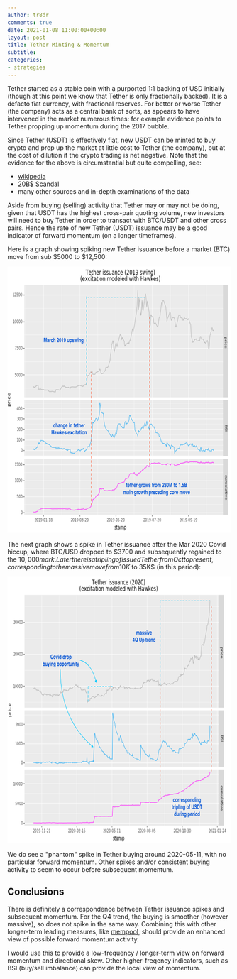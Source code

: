 ```yaml
---
author: tr8dr
comments: true
date: 2021-01-08 11:00:00+00:00
layout: post
title: Tether Minting & Momentum
subtitle:
categories:
- strategies
---
```

Tether started as a stable coin with a purported 1:1 backing of USD initially (though at this point we know that Tether 
is only fractionally backed).  It is a defacto fiat currency, with fractional reserves.   For better or worse Tether (the company) acts
as a central bank of sorts, as appears to have intervened in the market numerous times: for example evidence points to 
Tether propping up momentum during the 2017 bubble.

Since Tether (USDT) is effectively fiat,
new USDT can be minted to buy crypto and prop up the market at little cost to Tether (the company), but at the cost of 
dilution if the crypto trading is net negative.   Note that the evidence for the above is circumstantial but quite 
compelling, see:

- [wikipedia](https://en.wikipedia.org/wiki/Tether_(cryptocurrency))
- [20B$ Scandal](https://medium.com/hackernoon/tethers-20-billion-scandal-here-s-what-we-know-so-far-d1934ba258bd)
- many other sources and in-depth examinations of the data


Aside from buying (selling) activity that Tether may or may not be doing, given that USDT has the highest cross-pair quoting 
volume, new investors will need to buy Tether in order to transact with BTC/USDT and other cross pairs. Hence the
rate of new Tether (USDT) issuance may be a good indicator of forward momentum (on a longer timeframes).

Here is a graph showing spiking new Tether issuance before a market (BTC) move from sub $5000 to $12,500:

<img src="/assets/2021-01-08/2019.png" width="800" height="600" />

The next graph shows a spike in Tether issuance after the Mar 2020 Covid hiccup, where BTC/USD dropped to $3700 and 
subsequently regained to the $10,000 mark.  Later there is a tripling of issued Tether from Oct to present, corresponding
to the massive move from 10K$ to 35K$ (in this period):

<img src="/assets/2021-01-08/2020.png" width="800" height="600" />

We do see a "phantom" spike in Tether buying around 2020-05-11, with no particular forward momentum.  Other spikes and/or
consistent buying activity to seem to occur before subsequent momentum.

## Conclusions
There is definitely a correspondence between Tether issuance spikes and subsequent momentum.  For the Q4
trend, the buying is smoother (however massive), so does not spike in the same way.  Combining this with other 
longer-term leading measures, like [mempool](/MemPool), should provide an enhanced view of possible forward momentum activity.

I would use this to provide a low-frequency / longer-term view on forward momentum and directional skew.  Other 
higher-freqency indicators, such as BSI (buy/sell imbalance) can provide the local view of momentum.

